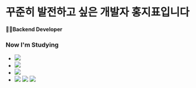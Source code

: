 
# 꾸준히 발전하고 싶은 개발자 홍지표입니다
**👩‍💻Backend Developer**

### Now I'm Studying
- ![](https://img.shields.io/badge/Java-007396?style=flat-square&logo=Java&logoColor=white)
- ![](https://img.shields.io/badge/Spring-6DB33F?style=flat-square&logo=Spring&logoColor=white)
- ![](https://img.shields.io/badge/Hibernate-59666C?style=flat-square&logo=Hibernate&logoColor=white)
- ![](https://img.shields.io/badge/MySQL-4479A1?style=flat-square&logo=MySQL&logoColor=white) ![](https://img.shields.io/badge/MongoDB-4EA94B?style=flat-square&logo=mongodb&logoColor=white) ![](https://img.shields.io/badge/Redis-DC382D?style=flat-square&logo=Redis&logoColor=white)
